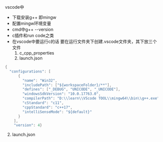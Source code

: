 vscode中
+ 下载安装g++ 即mingw
+ 配置mingw环境变量
+ cmd中g++ --version
+ c插件和run code之类
+ 在vscode中要运行c的话 要在运行文件夹下创建.vscode文件夹，其下放三个文件  
    1. c_cpp_properties
    2. launch.json
```c
{
  "configurations": [
      {
        "name": "Win32",
        "includePath": ["${workspaceFolder}/**"],
        "defines": ["_DEBUG", "UNICODE", "_UNICODE"],
        "windowsSdkVersion": "10.0.17763.0",
        "compilerPath": "D:\\learn\\VScode TOOL\\mingw64\\bin\\g++.exe",   /*修改成自己bin目录下的g++.exe，这里的路径和电脑里复制的文件目录有一点不一样，这里是两个反斜杠\\*/
        "cStandard": "c11",
        "cppStandard": "c++17",
        "intelliSenseMode": "${default}"
      }
    ],
    "version": 4}
```    
    
2. launch.json